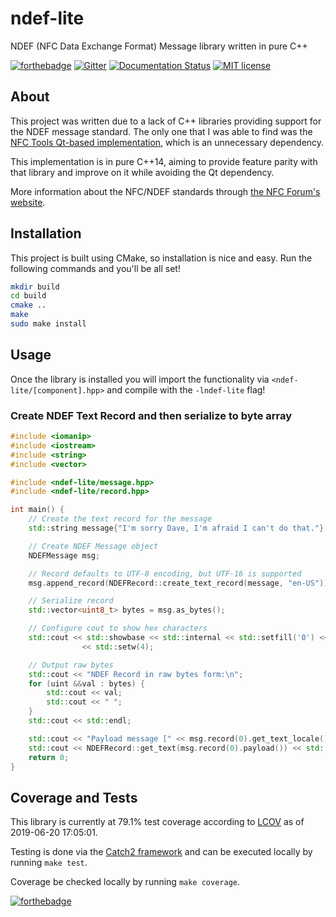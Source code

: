 # ndef-lite

NDEF (NFC Data Exchange Format) Message library written in pure C++

[![forthebadge](https://img.shields.io/badge/MADE%20WITH-C++-ef4041.svg?style=for-the-badge&labelColor=c1282d)](https://forthebadge.com)
[![Gitter](https://img.shields.io/gitter/room/RPiAwesomeness/libndef.svg?logo=gitter&style=for-the-badge)](https://gitter.im/libndef/community)
[![Documentation Status](https://readthedocs.org/projects/libndef/badge/?version=latest&style=for-the-badge)](http://libndef.readthedocs.io/)
[![MIT license](https://img.shields.io/badge/License-MIT-blue.svg?style=for-the-badge)](https://gitlab.com/RPiAwesomeness/libndef/blob/master/LICENSE)

## About

This project was written due to a lack of C++ libraries providing support for the NDEF message standard. The only one that I was able to find was the [NFC Tools Qt-based implementation](https://github.com/nfc-tools/libndef), which is an unnecessary dependency.

This implementation is in pure C++14, aiming to provide feature parity with that library and improve on it while avoiding the Qt dependency.

More information about the NFC/NDEF standards through [the NFC Forum's website](https://nfc-forum.org/our-work/specifications-and-application-documents/specifications/nfc-forum-technical-specifications/).

## Installation

This project is built using CMake, so installation is nice and easy. Run the following commands and you'll be all set!

```bash
mkdir build
cd build
cmake ..
make
sudo make install
```

## Usage

Once the library is installed you will import the functionality via `<ndef-lite/[component].hpp>` and compile with the `-lndef-lite` flag!

### Create NDEF Text Record and then serialize to byte array

```c++
#include <iomanip>
#include <iostream>
#include <string>
#include <vector>

#include <ndef-lite/message.hpp>
#include <ndef-lite/record.hpp>

int main() {
    // Create the text record for the message
    std::string message{"I'm sorry Dave, I'm afraid I can't do that."};

    // Create NDEF Message object
    NDEFMessage msg;

    // Record defaults to UTF-8 encoding, but UTF-16 is supported
    msg.append_record(NDEFRecord::create_text_record(message, "en-US"));

    // Serialize record
    std::vector<uint8_t> bytes = msg.as_bytes();

    // Configure cout to show hex characters
    std::cout << std::showbase << std::internal << std::setfill('0') << std::hex
                << std::setw(4);

    // Output raw bytes
    std::cout << "NDEF Record in raw bytes form:\n";
    for (uint &&val : bytes) {
        std::cout << val;
        std::cout << " ";
    }
    std::cout << std::endl;

    std::cout << "Payload message [" << msg.record(0).get_text_locale() << "]:\n";
    std::cout << NDEFRecord::get_text(msg.record(0).payload()) << std::endl;
    return 0;
}
```

## Coverage and Tests

This library is currently at 79.1% test coverage according to [LCOV](http://ltp.sourceforge.net/coverage/lcov.php) as of 2019-06-20 17:05:01.

Testing is done via the [Catch2 framework](https://github.com/catchorg/Catch2) and can be executed locally by running `make test`.

Coverage be checked locally by running `make coverage`.

[![forthebadge](https://img.shields.io/badge/USES-BADGES-38c1d0.svg?style=for-the-badge&labelColor=45a4b8)](https://forthebadge.com)